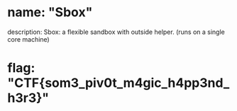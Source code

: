 # name: "Sbox"

description: Sbox: a flexible sandbox with outside helper. (runs on a single core machine)

# flag: "CTF{som3_piv0t_m4gic_h4pp3nd_h3r3}"
